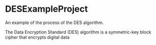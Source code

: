 # DESExampleProject
An example of the process of the DES algorithm.

The Data Encryption Standard (DES) algorithm is a symmetric-key block cipher that encrypts digital data
